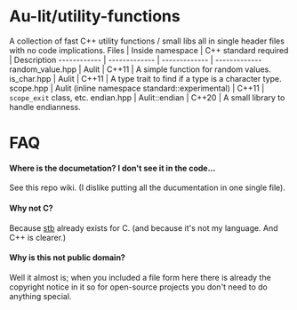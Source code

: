 # Au-lit/utility-functions
A collection of fast C++ utility functions / small libs all in single header files with no code implications.
Files | Inside namespace | C++ standard required | Description
------------ | ------------- | ------------- | -------------
random_value.hpp | Aulit | C++11 | A simple function for random values.
is_char.hpp | Aulit | C++11 | A type trait to find if a type is a character type.
scope.hpp | Aulit (inline namespace standard::experimental) | C++11 | `scope_exit` class, etc.
endian.hpp | Aulit::endian | C++20 | A small library to handle endianness.

# FAQ
#### Where is the documetation? I don't see it in the code...
See this repo wiki. (I dislike putting all the ducumentation in one single file).
#### Why not C?
Because [stb](https://github.com/nothings/stb) already exists for C. (and because it's not my language. And C++ is clearer.)
#### Why is this not public domain?
Well it almost is; when you included a file form here there is already the copyright notice in it so for open-source projects you don't need to do anything special.
